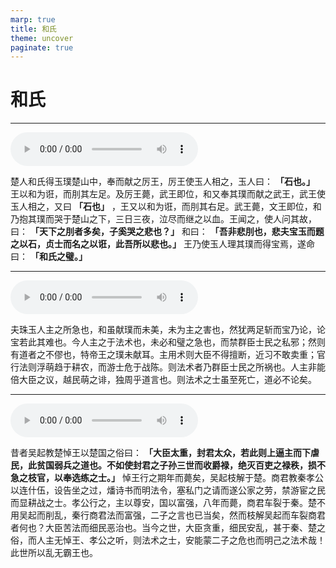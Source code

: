 ```yaml
---
marp: true
title: 和氏
theme: uncover
paginate: true
---
```


# 和氏

---

![](assets/audios/13/1.mp3)

楚人和氏得玉璞楚山中，奉而献之厉王，厉王使玉人相之，玉人曰： __「石也。」__ 王以和为诳，而刖其左足。及厉王薨，武王即位，和又奉其璞而献之武王，武王使玉人相之，又曰 __「石也」__ ，王又以和为诳，而刖其右足。武王薨，文王即位，和乃抱其璞而哭于楚山之下，三日三夜，泣尽而继之以血。王闻之，使人问其故，曰： __「天下之刖者多矣，子奚哭之悲也？」__ 和曰： __「吾非悲刖也，悲夫宝玉而题之以石，贞士而名之以诳，此吾所以悲也。」__ 王乃使玉人理其璞而得宝焉，遂命曰： __「和氏之璧。」__ 

---

![](assets/audios/13/2.mp3)

夫珠玉人主之所急也，和虽献璞而未美，未为主之害也，然犹两足斩而宝乃论，论宝若此其难也。今人主之于法术也，未必和璧之急也，而禁群臣士民之私邪；然则有道者之不僇也，特帝王之璞未献耳。主用术则大臣不得擅断，近习不敢卖重；官行法则浮萌趋于耕农，而游士危于战陈。则法术者乃群臣士民之所祸也。人主非能倍大臣之议，越民萌之诽，独周乎道言也。则法术之士虽至死亡，道必不论矣。

---

![](assets/audios/13/3.mp3)

昔者吴起教楚悼王以楚国之俗曰： __「大臣太重，封君太众，若此则上逼主而下虐民，此贫国弱兵之道也。不如使封君之子孙三世而收爵禄，绝灭百吏之禄秩，损不急之枝官，以奉选练之士。」__ 悼王行之期年而薨矣，吴起枝解于楚。商君教秦孝公以连什伍，设告坐之过，燔诗书而明法令，塞私门之请而遂公家之劳，禁游宦之民而显耕战之士。孝公行之，主以尊安，国以富强，八年而薨，商君车裂于秦。楚不用吴起而削乱，秦行商君法而富强，二子之言也已当矣，然而枝解吴起而车裂商君者何也？大臣苦法而细民恶治也。当今之世，大臣贪重，细民安乱，甚于秦、楚之俗，而人主无悼王、孝公之听，则法术之士，安能蒙二子之危也而明己之法术哉！此世所以乱无霸王也。